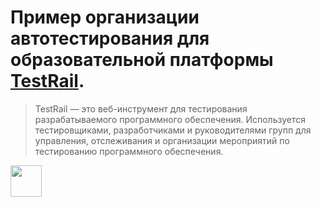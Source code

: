 
# Пример организации автотестирования для образовательной платформы <a href="https://www.gurock.com/" target="_blank">TestRail</a>.
> TestRail — это веб-инструмент для тестирования разрабатываемого программного обеспечения. Используется тестировщиками, разработчиками и руководителями групп для управления, отслеживания и организации мероприятий по тестированию программного обеспечения.

  <img src="https://github.githubassets.com/images/icons/emoji/unicode/1f4d6.png"  width="50" height="50"/>
</div>


